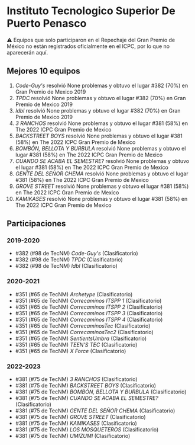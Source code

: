 # Instituto Tecnologico Superior De Puerto Penasco

:warning: Equipos que solo participaron en el Repechaje del Gran Premio de México no están registrados oficialmente en el ICPC, por lo que no aparecerán aquí.

## Mejores 10 equipos

1. _Code-Guy's_ resolvió None problemas y obtuvo el lugar #382 (70%) en Gran Premio de Mexico 2019
1. _TPDC_ resolvió None problemas y obtuvo el lugar #382 (70%) en Gran Premio de Mexico 2019
1. _ldbl_ resolvió None problemas y obtuvo el lugar #382 (70%) en Gran Premio de Mexico 2019
1. _3 RANCHOS_ resolvió None problemas y obtuvo el lugar #381 (58%) en The 2022 ICPC Gran Premio de Mexico
1. _BACKSTREET BOYS_ resolvió None problemas y obtuvo el lugar #381 (58%) en The 2022 ICPC Gran Premio de Mexico
1. _BOMBÓN, BELLOTA Y BURBULA_ resolvió None problemas y obtuvo el lugar #381 (58%) en The 2022 ICPC Gran Premio de Mexico
1. _CUANDO SE ACABA EL SEMESTRE?_ resolvió None problemas y obtuvo el lugar #381 (58%) en The 2022 ICPC Gran Premio de Mexico
1. _GENTE DEL SEÑOR CHEMA_ resolvió None problemas y obtuvo el lugar #381 (58%) en The 2022 ICPC Gran Premio de Mexico
1. _GROVE STREET_ resolvió None problemas y obtuvo el lugar #381 (58%) en The 2022 ICPC Gran Premio de Mexico
1. _KAMIKASES_ resolvió None problemas y obtuvo el lugar #381 (58%) en The 2022 ICPC Gran Premio de Mexico

## Participaciones

### 2019-2020

- #382 (#98 de TecNM) _Code-Guy's_ (Clasificatorio)
- #382 (#98 de TecNM) _TPDC_ (Clasificatorio)
- #382 (#98 de TecNM) _ldbl_ (Clasificatorio)

### 2020-2021

- #351 (#65 de TecNM) _Archetype_ (Clasificatorio)
- #351 (#65 de TecNM) _Correcaminos ITSPP 1_ (Clasificatorio)
- #351 (#65 de TecNM) _Correcaminos ITSPP 2_ (Clasificatorio)
- #351 (#65 de TecNM) _Correcaminos ITSPP 3_ (Clasificatorio)
- #351 (#65 de TecNM) _Correcaminos ITSPP 4_ (Clasificatorio)
- #351 (#65 de TecNM) _CorrecaminosTec_ (Clasificatorio)
- #351 (#65 de TecNM) _CorrecaminosTec2_ (Clasificatorio)
- #351 (#65 de TecNM) _SentientsUmbra_ (Clasificatorio)
- #351 (#65 de TecNM) _TEEN'S TEC_ (Clasificatorio)
- #351 (#65 de TecNM) _X Force_ (Clasificatorio)

### 2022-2023

- #381 (#75 de TecNM) _3 RANCHOS_ (Clasificatorio)
- #381 (#75 de TecNM) _BACKSTREET BOYS_ (Clasificatorio)
- #381 (#75 de TecNM) _BOMBÓN, BELLOTA Y BURBULA_ (Clasificatorio)
- #381 (#75 de TecNM) _CUANDO SE ACABA EL SEMESTRE?_ (Clasificatorio)
- #381 (#75 de TecNM) _GENTE DEL SEÑOR CHEMA_ (Clasificatorio)
- #381 (#75 de TecNM) _GROVE STREET_ (Clasificatorio)
- #381 (#75 de TecNM) _KAMIKASES_ (Clasificatorio)
- #381 (#75 de TecNM) _LOS MOSQUETEROS_ (Clasificatorio)
- #381 (#75 de TecNM) _UMIZUMI_ (Clasificatorio)



